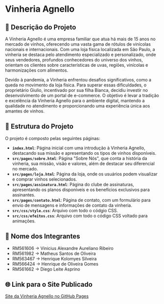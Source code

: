 # Vinheria Agnello

## 📝 Descrição do Projeto

A Vinheria Agnello é uma empresa familiar que atua há mais de 15 anos no mercado de vinhos, oferecendo uma vasta gama de rótulos de vinícolas nacionais e internacionais. Com uma loja física localizada em São Paulo, a vinheria se destaca pelo atendimento especializado e personalizado, onde seus vendedores, profundos conhecedores do universo dos vinhos, orientam os clientes sobre características de uvas, regiões, vinícolas e harmonizações com alimentos.

Devido à pandemia, a Vinheria enfrentou desafios significativos, como a queda no movimento da loja física. Para superar essas dificuldades, o proprietário Giulio, incentivado por sua filha Bianca, decidiu investir no desenvolvimento de um portal de e-commerce. O objetivo é levar a tradição e excelência da Vinheria Agnello para o ambiente digital, mantendo a qualidade no atendimento e proporcionando uma experiência única aos amantes de vinhos.

## 📂 Estrutura do Projeto

O projeto é composto pelas seguintes páginas:

- **`index.html`**: Página inicial com uma introdução à Vinheria Agnello, destacando sua missão e apresentando os tipos de vinhos disponíveis.
- **`src/pages/sobre.html`**: Página "Sobre Nós", que conta a história da vinheria, sua missão, visão e valores, além de destacar seu diferencial no mercado.
- **`src/pages/loja.html`**: Página da loja, onde os usuários podem visualizar e comprar vinhos selecionados.
- **`src/pages/assinatura.html`**: Página do clube de assinaturas, apresentando os planos disponíveis e os benefícios exclusivos para assinantes.
- **`src/pages/contato.html`**: Página de contato, com um formulário para envio de mensagens e informações de contato da vinheria.
- **`src/css/style.css`**: Arquivo com todo o códgio CSS.
- **`src/css/efeitos.css`**: Arquivo com todo o código CSS voltado para animações.

## 👥 Nome dos Integrantes

- RM561606 -> Vinicius Alexandre Aureliano Ribeiro
- RM561982 -> Matheus Santos de Oliveira 
- RM563467 -> Henrique Kolomyes Silveira
- RM566424 -> Henrique de Oliveira Gomes
- RM561662 -> Diego Leite Asprino

## 🌐 Link para o Site Publicado

[Site da Vinheria Agnello no GitHub Pages](https://dasprino007.github.io/Vinheria-Agnello/)
